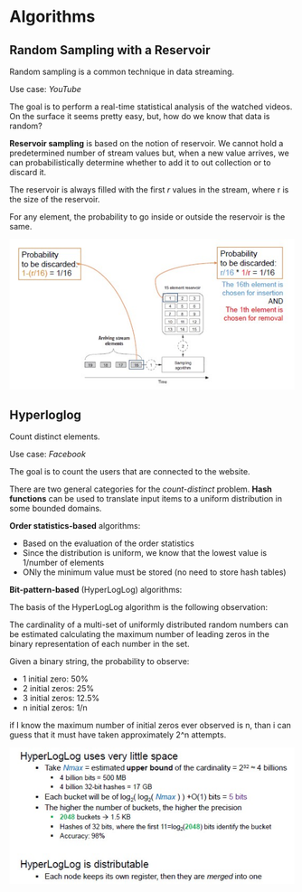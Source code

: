 # Algorithms

##  Random Sampling with a Reservoir

Random sampling is a common technique in data streaming.

Use case: *YouTube*

The goal is to perform a real-time statistical analysis of the watched videos. On the surface it seems pretty easy, but, how do we know that data is random?

**Reservoir sampling** is based on the notion of reservoir.
We cannot hold a predetermined number of stream values but, when a new value arrives, we can probabilistically determine whether to add it to out collection or to discard it.

The reservoir is always filled with the first *r* values in the stream, where r is the size of the reservoir.

For any element, the probability to go inside or outside the reservoir is the same.

![](reservoir.jpg)

## Hyperloglog 

Count distinct elements.

Use case: *Facebook*

The goal is to count the users that are connected to the website.

There are two general categories for the *count-distinct* problem.
**Hash functions** can be used to translate input items to a uniform distribution in some bounded domains.

**Order statistics-based** algorithms:

- Based on the evaluation of the order statistics
- Since the distribution is uniform, we know that the lowest value is 1/number of elements
- ONly the minimum value must be stored (no need to store hash tables)

**Bit-pattern-based** (HyperLogLog) algorithms:

The basis of the HyperLogLog algorithm is the following observation:

The cardinality of a multi-set of uniformly distributed random numbers can be estimated calculating the maximum number of leading zeros in the binary representation of each number in the set.

Given a binary string, the probability to observe:

- 1 initial zero: 50%
- 2 initial zeros: 25%
- 3 initial zeros: 12.5%
- n initial zeros: 1/n

if I know the maximum number of initial zeros ever observed is n, than i can guess that it must have taken approximately 2^n attempts.

![](hyperloglog.jpg)

